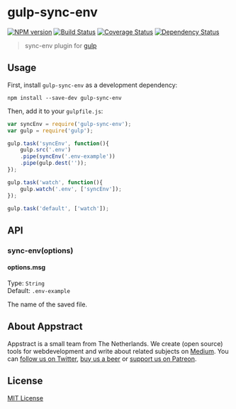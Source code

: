 # gulp-sync-env
[![NPM version][npm-image]][npm-url] [![Build Status][travis-image]][travis-url]  [![Coverage Status][coveralls-image]][coveralls-url] [![Dependency Status][depstat-image]][depstat-url]

> sync-env plugin for [gulp](https://github.com/wearefractal/gulp)

## Usage

First, install `gulp-sync-env` as a development dependency:

```shell
npm install --save-dev gulp-sync-env
```

Then, add it to your `gulpfile.js`:

```javascript
var syncEnv = require('gulp-sync-env');
var gulp = require('gulp');

gulp.task('syncEnv', function(){
    gulp.src('.env')
    .pipe(syncEnv('.env-example'))
    .pipe(gulp.dest(''));
});

gulp.task('watch', function(){
    gulp.watch('.env', ['syncEnv']);
});

gulp.task('default', ['watch']);
```

## API

### sync-env(options)

#### options.msg
Type: `String`  
Default: `.env-example`

The name of the saved file.

## About Appstract

Appstract is a small team from The Netherlands. We create (open source) tools for webdevelopment and write about related subjects on [Medium](https://medium.com/appstract). You can [follow us on Twitter](https://twitter.com/teamappstract), [buy us a beer](https://www.paypal.me/teamappstract/10) or [support us on Patreon](https://www.patreon.com/appstract).

## License

[MIT License](http://en.wikipedia.org/wiki/MIT_License)

[npm-url]: https://npmjs.org/package/gulp-sync-env
[npm-image]: https://badge.fury.io/js/gulp-sync-env.png

[travis-url]: http://travis-ci.org/303k/gulp-sync-env
[travis-image]: https://secure.travis-ci.org/303k/gulp-sync-env.png?branch=master

[coveralls-url]: https://coveralls.io/r/303k/gulp-sync-env
[coveralls-image]: https://coveralls.io/repos/303k/gulp-sync-env/badge.png

[depstat-url]: https://david-dm.org/303k/gulp-sync-env
[depstat-image]: https://david-dm.org/303k/gulp-sync-env.png
